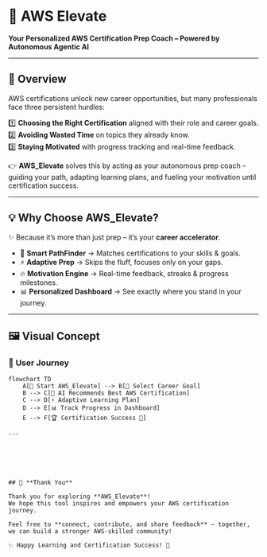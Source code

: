 # 🚀 **AWS Elevate**

**Your Personalized AWS Certification Prep Coach – Powered by Autonomous Agentic AI**

---

## 🌟 **Overview**

AWS certifications unlock new career opportunities, but many professionals face three persistent hurdles:

1️⃣ **Choosing the Right Certification** aligned with their role and career goals.  
2️⃣ **Avoiding Wasted Time** on topics they already know.  
3️⃣ **Staying Motivated** with progress tracking and real-time feedback.  

👉 **AWS_Elevate** solves this by acting as your autonomous prep coach – guiding your path, adapting learning plans, and fueling your motivation until certification success.

---

## 💡 **Why Choose AWS_Elevate?**

✨ Because it’s more than just prep – it’s your **career accelerator**.

- 🧭 **Smart PathFinder** → Matches certifications to your skills & goals.  
- ⚡ **Adaptive Prep** → Skips the fluff, focuses only on your gaps.  
- 🔥 **Motivation Engine** → Real-time feedback, streaks & progress milestones.  
- 📊 **Personalized Dashboard** → See exactly where you stand in your journey.  

---

## 🖼️ **Visual Concept**

### 🎯 **User Journey**
```mermaid
flowchart TD
    A[🚀 Start AWS_Elevate] --> B[🎯 Select Career Goal]
    B --> C[🤖 AI Recommends Best AWS Certification]
    C --> D[⚡ Adaptive Learning Plan]
    D --> E[📊 Track Progress in Dashboard]
    E --> F[🏆 Certification Success 🎉]

---






## 🙏 **Thank You**

Thank you for exploring **AWS_Elevate**!  
We hope this tool inspires and empowers your AWS certification journey.  

Feel free to **connect, contribute, and share feedback** — together, we can build a stronger AWS-skilled community!  

✨ Happy Learning and Certification Success! 🚀

